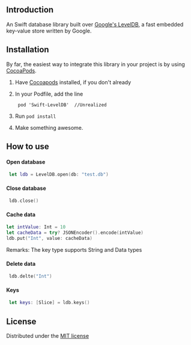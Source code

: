 ## Introduction

An Swift database library built over [Google's LevelDB](http://code.google.com/p/leveldb), a fast embedded key-value store written by Google.

## Installation

By far, the easiest way to integrate this library in your project is by using [CocoaPods][1].

1. Have [Cocoapods][1] installed, if you don't already
2. In your Podfile, add the line 

        pod 'Swift-LevelDB'  //Unrealized

3. Run `pod install`
4. Make something awesome.

## How to use

#### Open database

```Swift
 let ldb = LevelDB.open(db: "test.db")
```

#### Close database

```Swift 
 ldb.close()
```

#### Cache data

```Swift
let intValue: Int = 10
let cacheData = try? JSONEncoder().encode(intValue)
ldb.put("Int", value: cacheData)
```
Remarks: The key type supports String and Data types

#### Delete data

```Swift
 ldb.delte("Int")
```


#### Keys

```Swift
 let keys: [Slice] = ldb.keys()
```


## License

Distributed under the [MIT license](LICENSE)

[1]: http://cocoapods.org
[2]: http://leveldb.googlecode.com/svn/trunk/doc/index.html



